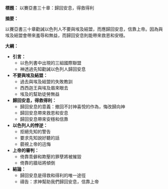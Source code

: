 **標題：** 以賽亞書三十章：歸回安息，得救得利

**摘要：**

以賽亞書三十章勸誡以色列人不要與埃及結盟，而應歸回安息，信靠上帝。因為與埃及結盟會帶來羞辱和無益，而歸回安息則能帶來救恩和安穩。

**大綱：**

* **引言：**
    * 以色列書中出現的三組國際聯盟
    * 神透過先知勸誡以色列人歸回安息
* **不要與埃及結盟：**
    * 過去與埃及結盟的失敗教訓
    * 西西迦王與埃及眉來眼去
    * 埃及的幫助徒勞無益
* **歸回安息，得救得利：**
    * 歸回安息的意義：撤回不討神喜悅的作為，悔改歸向神
    * 歸回安息帶來救恩和安息
    * 歸回安息帶來安穩和信靠
* **以色列人的悖逆：**
    * 拒絕先知的警告
    * 要求先知說好聽的話
    * 藐視上帝的迅悔
* **上帝的審判：**
    * 倚靠乖僻和欺壓的罪孽將被摧毀
    * 倚靠的牆垣將傾倒
* **結論：**
    * 歸回安息是得救和得利的唯一途徑
    * 禱告：求神幫助我們歸回安息，信靠上帝